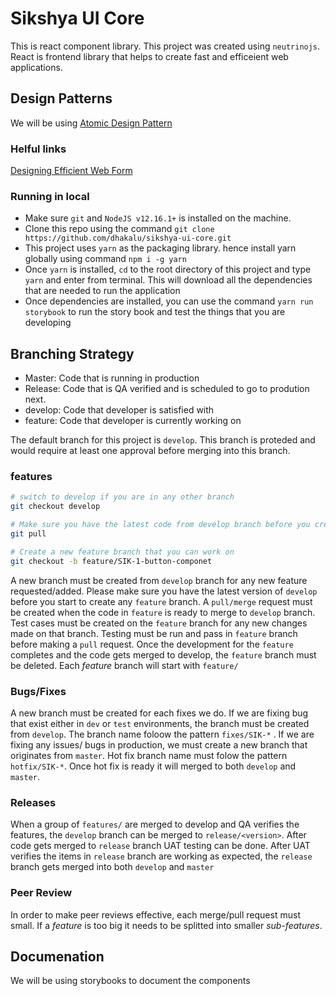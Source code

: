 # Sikshya UI Core

This is react component library. This project was created using `neutrinojs`. React is frontend library that helps to create fast and efficeient web applications.

## Design Patterns

We will be using [Atomic Design Pattern](https://bradfrost.com/blog/post/atomic-web-design/)

### Helful links

[Designing Efficient Web Form](https://www.smashingmagazine.com/2017/06/designing-efficient-web-forms/)

### Running in local

* Make sure `git` and `NodeJS v12.16.1+` is installed on the machine.
* Clone this repo using the command `git clone https://github.com/dhakalu/sikshya-ui-core.git`
* This project uses `yarn` as the packaging library. hence install yarn globally using command `npm i -g yarn`
* Once `yarn` is installed, `cd` to the root directory of this project and type `yarn` and enter from terminal. This will download all the dependencies that are needed to run the application
* Once dependencies are installed, you can use the command `yarn run storybook` to run the story book and test the things that you are developing  

## Branching Strategy

* Master: Code that is running in production
* Release: Code that is QA verified and is scheduled to go to prodution next.
* develop: Code that developer is satisfied with
* feature: Code that developer is currently working on

The default branch for this project is `develop`. This branch is proteded and would require at least one approval before merging into this branch.

### features

```bash
# switch to develop if you are in any other branch
git checkout develop

# Make sure you have the latest code from develop branch before you create feature
git pull

# Create a new feature branch that you can work on
git checkout -b feature/SIK-1-button-componet

```

A new branch must be created from `develop` branch for any new feature requested/added. Please make sure you have the latest version of `develop` before you start to create any `feature` branch. A `pull/merge` request must be created when the code in `feature` is ready to merge  to `develop` branch. Test cases must be created on the `feature` branch for any new changes made on that branch. Testing must be run and pass in `feature` branch before making a `pull` request. Once the development for the `feature` completes and the code gets merged to develop, the `feature` branch must be deleted. Each *feature* branch will start with `feature/`

### Bugs/Fixes

A new branch must be created for each fixes we do. If we are fixing bug that exist either in `dev` or `test` environments, the branch must be created from `develop`. The branch name foloow the pattern `fixes/SIK-*` . If we are fixing any issues/ bugs in production, we must create a new branch that originates from `master`. Hot fix branch name must folow the pattern `hotfix/SIK-*`. Once hot fix is ready it will merged to both `develop` and `master`.

### Releases

When a group of `features/` are merged to develop and QA verifies the features, the `develop` branch can be merged to `release/<version>`. After code gets merged to `release` branch UAT testing can be done. After UAT verifies the items in `release` branch are working as expected, the `release` branch gets merged into both `develop` and `master`

### Peer Review

In order to make peer reviews effective, each merge/pull request must small.
If a *feature* is too big it needs to be splitted into smaller *sub-features*.

## Documenation

We will be using storybooks to document the components
